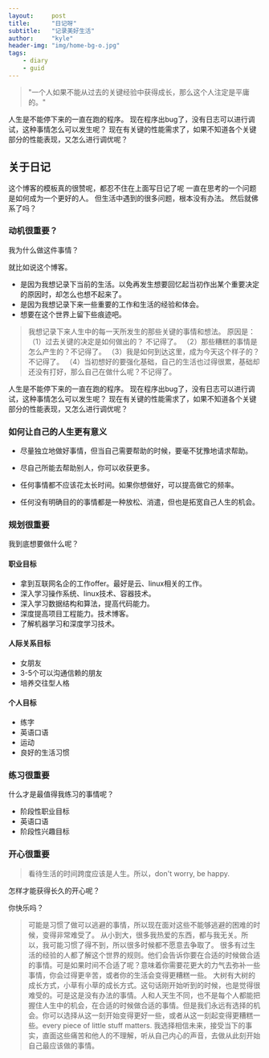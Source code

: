 ```yaml
---
layout:     post
title:      "日记呀"
subtitle:   "记录美好生活"
author:     "kyle"
header-img: "img/home-bg-o.jpg"
tags:
    - diary
    - guid
---
```


> "一个人如果不能从过去的关键经验中获得成长，那么这个人注定是平庸的。"

人生是不能停下来的一直在跑的程序。
现在程序出bug了，没有日志可以进行调试，这种事情怎么可以发生呢？
现在有关键的性能需求了，如果不知道各个关键部分的性能表现，又怎么进行调优呢？
## 关于日记
这个博客的模板真的很赞呢，都忍不住在上面写日记了呢
一直在思考的一个问题是如何成为一个更好的人。
但生活中遇到的很多问题，根本没有办法。
然后就佛系了吗？

### 动机很重要？
我为什么做这件事情？

就比如说这个博客。
- 是因为我想记录下当前的生活。以免再发生想要回忆起当初作出某个重要决定的原因时，却怎么也想不起来了。
- 是因为我想记录下来一些重要的工作和生活的经验和体会。
- 想要在这个世界上留下些痕迹吧。

>我想记录下来人生中的每一天所发生的那些关键的事情和想法。
原因是：
（1）过去关键的决定是如何做出的？  不记得了。
（2）那些糟糕的事情是怎么产生的？不记得了。
（3）我是如何到达这里，成为今天这个样子的？不记得了。
（4）当初想好的要强化基础，自己的生活也过得很累，基础却还没有打好，那么自己在做什么呢？不记得了。

人生是不能停下来的一直在跑的程序。
现在程序出bug了，没有日志可以进行调试，这种事情怎么可以发生呢？
现在有关键的性能需求了，如果不知道各个关键部分的性能表现，又怎么进行调优呢？

### 如何让自己的人生更有意义
- 尽量独立地做好事情，但当自己需要帮助的时候，要毫不犹豫地请求帮助。

- 尽自己所能去帮助别人，你可以收获更多。

- 任何事情都不应该花太长时间。如果你想做好，可以提高做它的频率。

- 任何没有明确目的的事情都是一种放松、消遣，但也是拓宽自己人生的机会。

### 规划很重要
我到底想要做什么呢？
#### 职业目标
- 拿到互联网名企的工作offer。最好是云、linux相关的工作。
- 深入学习操作系统、linux技术、容器技术。
- 深入学习数据结构和算法，提高代码能力。
- 深度提高项目工程能力。技术博客。
- 了解机器学习和深度学习技术。

#### 人际关系目标
- 女朋友
- 3-5个可以沟通信赖的朋友
- 培养交往型人格

#### 个人目标
- 练字
- 英语口语
- 运动 
- 良好的生活习惯


### 练习很重要
什么才是最值得我练习的事情呢？
- 阶段性职业目标
- 英语口语
- 阶段性兴趣目标

### 开心很重要
>看待生活的时间跨度应该是人生。所以，don't worry, be happy. 

怎样才能获得长久的开心呢？

你快乐吗？

>可能是习惯了做可以逃避的事情，所以现在面对这些不能够逃避的困难的时候，变得非常难受了。
从小到大，很多我热爱的东西，都与我无关。所以，我可能习惯了得不到，所以很多时候都不愿意去争取了。
很多有过生活的经验的人都了解这个世界的规则。他们会告诉你要在合适的时候做合适的事情。可是如果时间不合适了呢？意味着你需要花更大的力气去弥补一些事情，你会过得更辛苦，或者你的生活会变得更糟糕一些。
大树有大树的成长方式，小草有小草的成长方式。这句话刚开始听到的时候，也是觉得很难受的。可是这是没有办法的事情。人和人天生不同，也不是每个人都能把握住人生中的机会，在合适的时候做合适的事情。但是我们永远有选择的机会。你可以选择从这一刻开始变得更好一些，或者从这一刻起变得更糟糕一些。every piece of little stuff matters. 
我选择相信未来，接受当下的事实，直面这些痛苦和他人的不理解，听从自己内心的声音，去做从此刻开始自己最应该做的事情。


